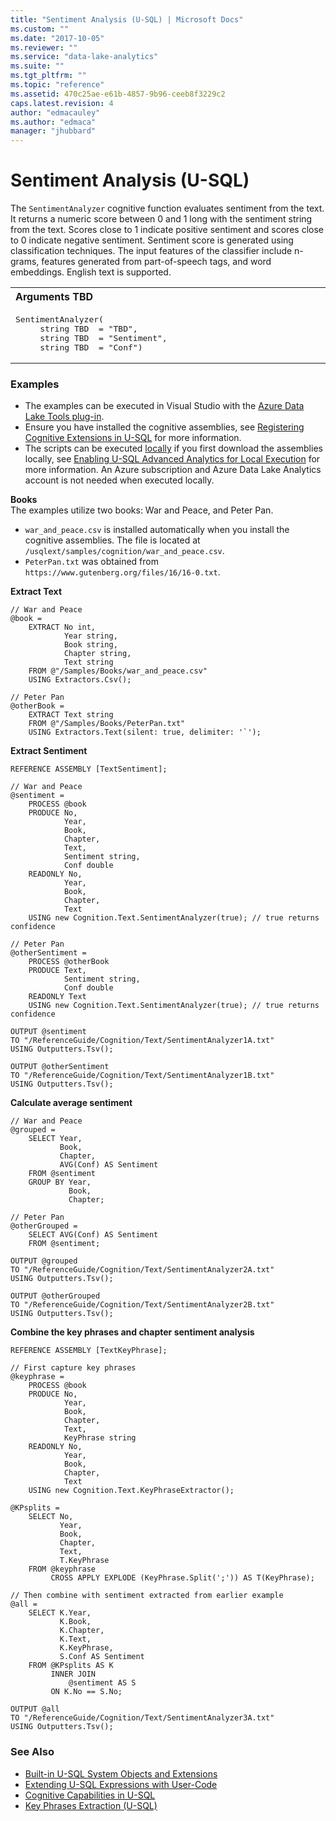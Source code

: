 ```yaml
---
title: "Sentiment Analysis (U-SQL) | Microsoft Docs"
ms.custom: ""
ms.date: "2017-10-05"
ms.reviewer: ""
ms.service: "data-lake-analytics"
ms.suite: ""
ms.tgt_pltfrm: ""
ms.topic: "reference"
ms.assetid: 470c25ae-e61b-4857-9b96-ceeb8f3229c2
caps.latest.revision: 4
author: "edmacauley"
ms.author: "edmaca"
manager: "jhubbard"
---
```

# Sentiment Analysis (U-SQL)
The `SentimentAnalyzer` cognitive function evaluates sentiment from the text. It returns a numeric score between 0 and 1 long with the sentiment string from the text. Scores close to 1 indicate positive sentiment and scores close to 0 indicate negative sentiment. Sentiment score is generated using classification techniques. The input features of the classifier include n-grams, features generated from part-of-speech tags, and word embeddings. English text is supported.

<table><th align="left">Arguments TBD</th><tr><td><pre>
SentimentAnalyzer(                                                                                       
     string TBD  = "TBD", 
     string TBD  = "Sentiment",
     string TBD  = "Conf")
</pre></td></tr></table>

### Examples
- The examples can be executed in Visual Studio with the [Azure Data Lake Tools plug-in](https://www.microsoft.com/download/details.aspx?id=49504).  
- Ensure you have installed the cognitive assemblies, see [Registering Cognitive Extensions in U-SQL](cognitive-capabilities-in-u-sql.md#registeringExtensions) for more information.
- The scripts can be executed [locally](https://docs.microsoft.com/azure/data-lake-analytics/data-lake-analytics-data-lake-tools-get-started#run-u-sql-locally) if you first download the assemblies locally, see [Enabling U-SQL Advanced Analytics for Local Execution](https://blogs.msdn.microsoft.com/azuredatalake/2017/02/20/enabling-u-sql-advanced-analytics-for-local-execution/) for more information.
An Azure subscription and Azure Data Lake Analytics account is not needed when executed locally.

**Books**  
The examples utilize two books: War and Peace, and Peter Pan.    
* `war_and_peace.csv` is installed automatically when you install the cognitive assemblies.  The file is located at `/usqlext/samples/cognition/war_and_peace.csv`.  
* `PeterPan.txt` was obtained from `https://www.gutenberg.org/files/16/16-0.txt`.


**Extract Text** 
```
// War and Peace
@book =
    EXTRACT No int,
            Year string,
            Book string,
            Chapter string,
            Text string
    FROM @"/Samples/Books/war_and_peace.csv"
    USING Extractors.Csv();

// Peter Pan
@otherBook =
    EXTRACT Text string
    FROM @"/Samples/Books/PeterPan.txt"
    USING Extractors.Text(silent: true, delimiter: '`');
```

**Extract Sentiment**
```
REFERENCE ASSEMBLY [TextSentiment];

// War and Peace
@sentiment =
    PROCESS @book
    PRODUCE No,
            Year,
            Book,
            Chapter,
            Text,
            Sentiment string,
            Conf double
    READONLY No,
            Year,
            Book,
            Chapter,
            Text
    USING new Cognition.Text.SentimentAnalyzer(true); // true returns confidence

// Peter Pan
@otherSentiment =
    PROCESS @otherBook
    PRODUCE Text,
            Sentiment string,
            Conf double
    READONLY Text
    USING new Cognition.Text.SentimentAnalyzer(true); // true returns confidence

OUTPUT @sentiment
TO "/ReferenceGuide/Cognition/Text/SentimentAnalyzer1A.txt"
USING Outputters.Tsv();

OUTPUT @otherSentiment
TO "/ReferenceGuide/Cognition/Text/SentimentAnalyzer1B.txt"
USING Outputters.Tsv();
```

**Calculate average sentiment**
```
// War and Peace
@grouped =
    SELECT Year,
           Book,
           Chapter,
           AVG(Conf) AS Sentiment
    FROM @sentiment
    GROUP BY Year,
             Book,
             Chapter;

// Peter Pan
@otherGrouped =
    SELECT AVG(Conf) AS Sentiment
    FROM @sentiment;

OUTPUT @grouped
TO "/ReferenceGuide/Cognition/Text/SentimentAnalyzer2A.txt"
USING Outputters.Tsv();

OUTPUT @otherGrouped
TO "/ReferenceGuide/Cognition/Text/SentimentAnalyzer2B.txt"
USING Outputters.Tsv();
```

**Combine the key phrases and chapter sentiment analysis**
```
REFERENCE ASSEMBLY [TextKeyPhrase];

// First capture key phrases
@keyphrase =
    PROCESS @book
    PRODUCE No,
            Year,
            Book,
            Chapter,
            Text,
            KeyPhrase string
    READONLY No,
            Year,
            Book,
            Chapter,
            Text
    USING new Cognition.Text.KeyPhraseExtractor();

@KPsplits =
    SELECT No,
           Year,
           Book,
           Chapter,
           Text,
           T.KeyPhrase
    FROM @keyphrase
         CROSS APPLY EXPLODE (KeyPhrase.Split(';')) AS T(KeyPhrase);

// Then combine with sentiment extracted from earlier example
@all =
    SELECT K.Year,
           K.Book,
           K.Chapter,
           K.Text,
           K.KeyPhrase,
           S.Conf AS Sentiment
    FROM @KPsplits AS K
         INNER JOIN
             @sentiment AS S
         ON K.No == S.No;

OUTPUT @all
TO "/ReferenceGuide/Cognition/Text/SentimentAnalyzer3A.txt"
USING Outputters.Tsv();
```



### See Also
* [Built-in U-SQL System Objects and Extensions](built-in-u-sql-system-objects-and-extensions.md)
* [Extending U-SQL Expressions with User-Code](extending-u-sql-expressions-with-user-code.md)
* [Cognitive Capabilities in U-SQL](cognitive-capabilities-in-u-sql.md)
* [Key Phrases Extraction (U-SQL)](key-phrases-extraction-u-sql.md)

